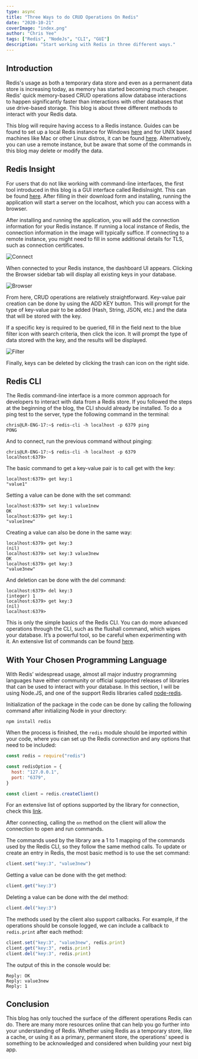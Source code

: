 ```yaml
---
type: async
title: "Three Ways to do CRUD Operations On Redis"
date: "2020-10-21"
coverImage: "index.png"
author: "Chris Yee"
tags: ["Redis", "NodeJs", "CLI", "GUI"]
description: "Start working with Redis in three different ways."
---
```


## Introduction

Redis's usage as both a temporary data store and even as a permanent data store is increasing today, as memory has started becoming much cheaper. Redis' quick memory-based CRUD operations allow database interactions to happen significantly faster than interactions with other databases that use drive-based storage. This blog is about three different methods to interact with your Redis data.

This blog will require having access to a Redis instance. Guides can be found to set up a local Redis instance for Windows [here](https://redislabs.com/blog/redis-on-windows-10/) and for UNIX based machines like Mac or other Linux distros, it can be found [here](https://redis.io/topics/quickstart). Alternatively, you can use a remote instance, but be aware that some of the commands in this blog may delete or modify the data.

## Redis Insight

For users that do not like working with command-line interfaces, the first tool introduced in this blog is a GUI interface called RedisInsight. This can be found [here](https://redislabs.com/redis-enterprise/redis-insight/). After filling in their download form and installing, running the application will start a server on the localhost, which you can access with a browser.

After installing and running the application, you will add the connection information for your Redis instance. If running a local instance of Redis, the connection information in the image will typically suffice. If connecting to a remote instance, you might need to fill in some additional details for TLS, such as connection certificates.

![Connect](connect.png)

When connected to your Redis instance, the dashboard UI appears. Clicking the Browser sidebar tab will display all existing keys in your database.

![Browser](browser.png)

From here, CRUD operations are relatively straightforward. Key-value pair creation can be done by using the ADD KEY button. This will prompt for the type of key-value pair to be added (Hash, String, JSON, etc.) and the data that will be stored with the key.

If a specific key is required to be queried, fill in the field next to the blue filter icon with search criteria, then click the icon. It will prompt the type of data stored with the key, and the results will be displayed.

![Filter](filter.png)

Finally, keys can be deleted by clicking the trash can icon on the right side.

## Redis CLI

The Redis command-line interface is a more common approach for developers to interact with data from a Redis store. If you followed the steps at the beginning of the blog, the CLI should already be installed. To do a ping test to the server, type the following command in the terminal:

```console
chris@LR-ENG-17:~$ redis-cli -h localhost -p 6379 ping
PONG
```

And to connect, run the previous command without pinging:

```console
chris@LR-ENG-17:~$ redis-cli -h localhost -p 6379
localhost:6379>
```

The basic command to get a key-value pair is to call get with the key:

```console
localhost:6379> get key:1
"value1"
```

Setting a value can be done with the set command:

```console
localhost:6379> set key:1 value1new
OK
localhost:6379> get key:1
"value1new"
```

Creating a value can also be done in the same way:

```console
localhost:6379> get key:3
(nil)
localhost:6379> set key:3 value3new
OK
localhost:6379> get key:3
"value3new"
```

And deletion can be done with the del command:

```console
localhost:6379> del key:3
(integer) 1
localhost:6379> get key:3
(nil)
localhost:6379>
```

This is only the simple basics of the Redis CLI. You can do more advanced operations through the CLI, such as the flushall command, which wipes your database. It’s a powerful tool, so be careful when experimenting with it. An extensive list of commands can be found [here](https://redis.io/commands).

## With Your Chosen Programming Language

With Redis’ widespread usage, almost all major industry programming languages have either community or official supported releases of libraries that can be used to interact with your database. In this section, I will be using Node.JS, and one of the support Redis libraries called [node-redis](https://github.com/NodeRedis/node-redis).

Initialization of the package in the code can be done by calling the following command after initializing Node in your directory:

```console
npm install redis
```

When the process is finished, the `redis` module should be imported within your code, where you can set up the Redis connection and any options that need to be included:

```javascript
const redis = require("redis")

const redisOption = {
  host: "127.0.0.1",
  port: "6379",
}

const client = redis.createClient()
```

For an extensive list of options supported by the library for connection, check this [link](https://github.com/NodeRedis/node-redis#API).

After connecting, calling the `on` method on the client will allow the connection to open and run commands.

The commands used by the library are a 1 to 1 mapping of the commands used by the Redis CLI, so they follow the same method calls. To update or create an entry in Redis, the most basic method is to use the set command:

```javascript
client.set("key:3", "value3new")
```

Getting a value can be done with the get method:

```javascript
client.get("key:3")
```

Deleting a value can be done with the del method:

```javascript
client.del("key:3")
```

The methods used by the client also support callbacks. For example, if the operations should be console logged, we can include a callback to `redis.print` after each method:

```javascript
client.set("key:3", "value3new", redis.print)
client.get("key:3", redis.print)
client.del("key:3", redis.print)
```

The output of this in the console would be:

```console
Reply: OK
Reply: value3new
Reply: 1
```

## Conclusion

This blog has only touched the surface of the different operations Redis can do. There are many more resources online that can help you go further into your understanding of Redis. Whether using Redis as a temporary store, like a cache, or using it as a primary, permanent store, the operations' speed is something to be acknowledged and considered when building your next big app.
